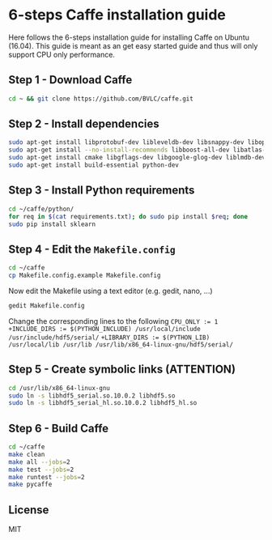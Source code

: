 6-steps Caffe installation guide
=============
Here follows the 6-steps installation guide for installing Caffe on Ubuntu (16.04). This guide is meant as an get easy started guide and thus will only support CPU only performance.


Step 1 - Download Caffe
-----
```bash
cd ~ && git clone https://github.com/BVLC/caffe.git
```

Step 2 - Install dependencies
-----
```bash
sudo apt-get install libprotobuf-dev libleveldb-dev libsnappy-dev libopencv-dev libhdf5-serial-dev protobuf-compiler
sudo apt-get install --no-install-recommends libboost-all-dev libatlas-base-dev
sudo apt-get install cmake libgflags-dev libgoogle-glog-dev liblmdb-dev python-protobuf
sudo apt-get install build-essential python-dev
```

Step 3 - Install Python requirements
-----
```bash
cd ~/caffe/python/
for req in $(cat requirements.txt); do sudo pip install $req; done
sudo pip install sklearn
```

Step 4 - Edit the `Makefile.config`
-----
```bash
cd ~/caffe
cp Makefile.config.example Makefile.config 
```
Now edit the Makefile using a text editor (e.g. gedit, nano, ...)
```bash
gedit Makefile.config
```

Change the corresponding lines to the following
`CPU_ONLY := 1`
`+INCLUDE_DIRS := $(PYTHON_INCLUDE) /usr/local/include /usr/include/hdf5/serial/`
`+LIBRARY_DIRS := $(PYTHON_LIB) /usr/local/lib /usr/lib /usr/lib/x86_64-linux-gnu/hdf5/serial/`



Step 5 - Create symbolic links (ATTENTION)
-----
```bash
cd /usr/lib/x86_64-linux-gnu
sudo ln -s libhdf5_serial.so.10.0.2 libhdf5.so
sudo ln -s libhdf5_serial_hl.so.10.0.2 libhdf5_hl.so
```

Step 6 - Build Caffe
-----
```bash
cd ~/caffe
make clean
make all --jobs=2
make test --jobs=2
make runtest --jobs=2
make pycaffe
```

License
-----
MIT
